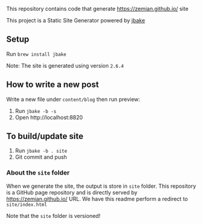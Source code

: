 This repository contains code that generate https://zemian.github.io/ site

This project is a Static Site Generator powered by [jbake](https://jbake.org/)

## Setup 

Run `brew install jbake`

Note: The site is generated using version `2.6.4`

## How to write a new post

Write a new file under `content/blog` then run preview:

1. Run `jbake -b -s`
2. Open http://localhost:8820

## To build/update site

1. Run `jbake -b . site`
2. Git commit and push

### About the `site` folder

When we generate the site, the output is store in `site` folder. This repository
is a GitHub page repository and is directly served by https://zemian.github.io/ URL.
We have this readme perform a redirect to `site/index.html`

Note that the `site` folder is versioned!
